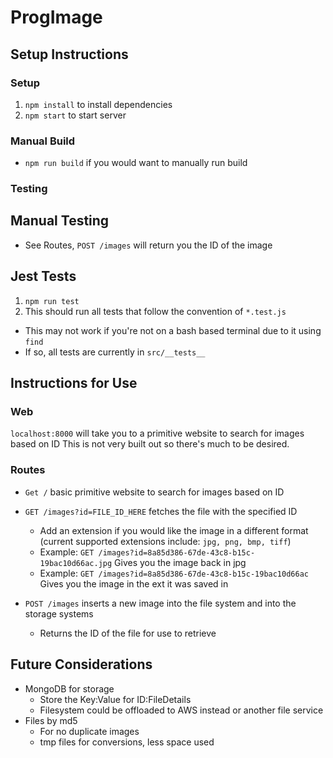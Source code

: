 # ProgImage
## Setup Instructions
### Setup
1. `npm install` to install dependencies
2. `npm start` to start server

### Manual Build
* `npm run build` if you would want to manually run build

### Testing
## Manual Testing
* See Routes, `POST /images` will return you the ID of the image

## Jest Tests
1. `npm run test`
2. This should run all tests that follow the convention of `*.test.js`
* This may not work if you're not on a bash based terminal due to it using `find`
* If so, all tests are currently in `src/__tests__`

## Instructions for Use
### Web
`localhost:8000` will take you to a primitive website to search for images based on ID
This is not very built out so there's much to be desired.

### Routes
* `Get /` basic primitive website to search for images based on ID

* `GET /images?id=FILE_ID_HERE` fetches the file with the specified ID
  * Add an extension if you would like the image in a different format (current supported extensions include: `jpg, png, bmp, tiff`)
  * Example: `GET /images?id=8a85d386-67de-43c8-b15c-19bac10d66ac.jpg` Gives you the image back in jpg
  * Example: `GET /images?id=8a85d386-67de-43c8-b15c-19bac10d66ac` Gives you the image in the ext it was saved in

* `POST /images` inserts a new image into the file system and into the storage systems
  * Returns the ID of the file for use to retrieve

## Future Considerations
* MongoDB for storage
  * Store the Key:Value for ID:FileDetails
  * Filesystem could be offloaded to AWS instead or another file service
* Files by md5
  * For no duplicate images
  * tmp files for conversions, less space used